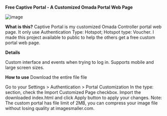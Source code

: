 **Free Captive Portal - A Customized Omada Portal Web Page**

![image](https://github.com/Krade27/Omada-Captive-Portal-Free/assets/168947395/4fd88928-0b12-4110-ba8a-35359add94df)

**What is this?**
Captive Portal is my customized Omada Controller portal web page. It only use Authentication Type: Hotspot; Hotspot type: Voucher. 
I made this project available to public to help the others get a free custom portal web page.


**Details**

Custom interface and events when trying to log in.
Supports mobile and large screen sizes.

**How to use**
Download the entire file file

Go to your Settings > Authentication > Portal Customization
In the type: section, check the Import Customized Page checkbox.
Import the downloaded index.html and click Apply button to apply your changes.
Note: The custom portal has file limit of 2MB, you can compress your image file without losing quality at imagesmaller.com.
